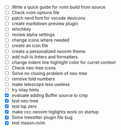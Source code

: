 - [ ] Write a quick guide for nvim build from source 
- [ ] Check nvim options file 
- [ ] patch nerd font for vscode devicons 
- [ ] create markdown preview plugin
- [ ] whichkey
- [ ] review alpha settings
- [ ] change icons where needed
- [ ] create an icon file 
- [ ] create a personalized neovim theme 
- [ ] add null-ls linters and formatters
- [ ] change indent line highlight color for curret context
- [ ] Check neo-tree icons
- [ ] Solve no closing problem of neo-tree
- [ ] remove fold numbers
- [ ] make telescope less useless
- [ ] try inlay hints
- [x] evaluate adding Buffer source to cmp
- [x] test neo-tree
- [x] test lsp zero
- [x] make ccc.neovim higlights work on startup 
- [x] Solve treesitter plugin file bug
- [x] test mason.nvim
